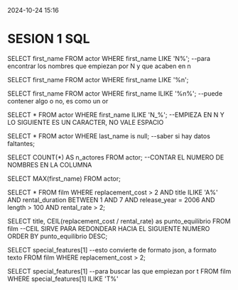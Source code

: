 
2024-10-24 15:16

# SESION 1 SQL 

SELECT first_name
FROM actor
WHERE first_name LIKE 'N%';  --para encontrar los nombres que empiezan por N y que acaben en n

SELECT first_name
FROM actor
WHERE first_name LIKE '%n';

SELECT first_name
FROM actor 
WHERE first_name ILIKE '%n%'; --puede contener algo o no, es como un or

SELECT *
FROM actor 
WHERE first_name ILIKE 'N_%'; --EMPIEZA EN N Y LO SIGUIENTE ES UN CARACTER, NO VALE ESPACIO

SELECT *
FROM actor
WHERE last_name is null; --saber si hay datos faltantes;

SELECT COUNT(*) AS n_actores
FROM actor; --CONTAR EL NUMERO DE NOMBRES EN LA COLUMNA


SELECT MAX(first_name)
FROM actor;

SELECT *
FROM film
WHERE replacement_cost > 2 AND title ILIKE 'A%' AND rental_duration BETWEEN 1 AND 7 AND release_year = 2006 AND length > 100 AND rental_rate > 2;

SELECT title, CEIL(replacement_cost / rental_rate) as punto_equilibrio
FROM film --CEIL SIRVE PARA REDONDEAR HACIA EL SIGUIENTE NUMERO
ORDER BY punto_equilibrio DESC;


SELECT special_features[1] --esto convierte de formato json, a formato texto
FROM film
WHERE replacement_cost > 2;

SELECT special_features[1] --para buscar las que empiezan por t
FROM film
WHERE special_features[1] ILIKE 'T%'

